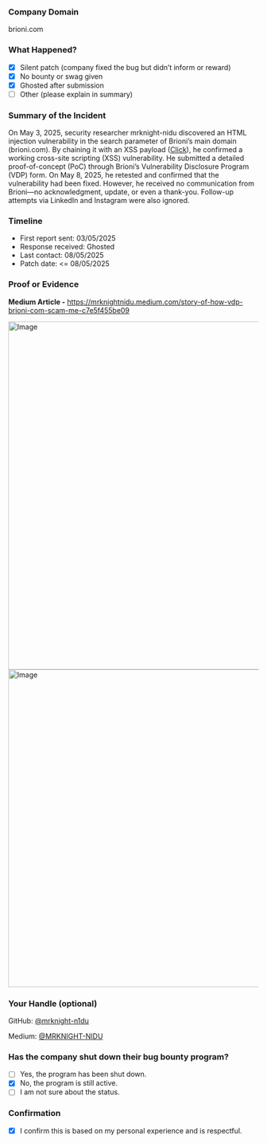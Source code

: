 ### Company Domain

brioni.com

### What Happened?

- [x] Silent patch (company fixed the bug but didn’t inform or reward)
- [x] No bounty or swag given
- [x] Ghosted after submission
- [ ] Other (please explain in summary)

### Summary of the Incident

On May 3, 2025, security researcher mrknight-nidu discovered an HTML injection vulnerability in the search parameter of Brioni’s main domain (brioni.com). By chaining it with an XSS payload (<a href="javascript:alert('PoC by mrknight-nidu');alert(document.cookie)">Click</a>), he confirmed a working cross-site scripting (XSS) vulnerability. He submitted a detailed proof-of-concept (PoC) through Brioni’s Vulnerability Disclosure Program (VDP) form. On May 8, 2025, he retested and confirmed that the vulnerability had been fixed. However, he received no communication from Brioni—no acknowledgment, update, or even a thank-you. Follow-up attempts via LinkedIn and Instagram were also ignored.

### Timeline

- First report sent: 03/05/2025
- Response received: Ghosted
- Last contact: 08/05/2025
- Patch date: <= 08/05/2025

### Proof or Evidence

<b>Medium Article -</b> https://mrknightnidu.medium.com/story-of-how-vdp-brioni-com-scam-me-c7e5f455be09 <br>

<img width="1366" height="699" alt="Image" src="https://github.com/user-attachments/assets/f7c65576-029e-43b2-a347-555bd1fc64ae" />

<img width="1363" height="638" alt="Image" src="https://github.com/user-attachments/assets/af80eb26-632a-465e-88dd-f476dce39e00" />


### Your Handle (optional)

GitHub: [@mrknight-n1du](https://github.com/mrknight-n1du)

Medium: [@MRKNIGHT-NIDU](https://mrknightnidu.medium.com/)

### Has the company shut down their bug bounty program?

- [ ] Yes, the program has been shut down.
- [x] No, the program is still active.
- [ ] I am not sure about the status.

### Confirmation

- [x] I confirm this is based on my personal experience and is respectful.
